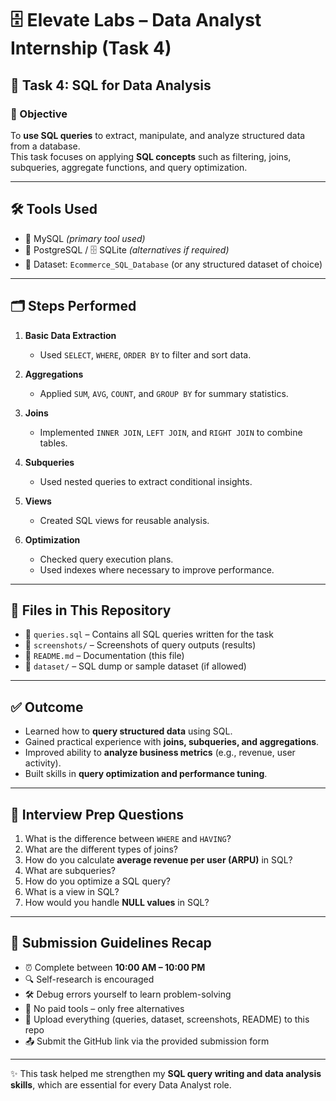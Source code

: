 # 🗄️ Elevate Labs – Data Analyst Internship (Task 4)

## 📌 Task 4: SQL for Data Analysis

### 🎯 Objective
To **use SQL queries** to extract, manipulate, and analyze structured data from a database.  
This task focuses on applying **SQL concepts** such as filtering, joins, subqueries, aggregate functions, and query optimization.

---

## 🛠 Tools Used
- 🐬 MySQL *(primary tool used)*  
- 🐘 PostgreSQL / 🗄️ SQLite *(alternatives if required)*  
- 📂 Dataset: `Ecommerce_SQL_Database` (or any structured dataset of choice)  

---

## 🗂 Steps Performed
1. **Basic Data Extraction**  
   - Used `SELECT`, `WHERE`, `ORDER BY` to filter and sort data.  

2. **Aggregations**  
   - Applied `SUM`, `AVG`, `COUNT`, and `GROUP BY` for summary statistics.  

3. **Joins**  
   - Implemented `INNER JOIN`, `LEFT JOIN`, and `RIGHT JOIN` to combine tables.  

4. **Subqueries**  
   - Used nested queries to extract conditional insights.  

5. **Views**  
   - Created SQL views for reusable analysis.  

6. **Optimization**  
   - Checked query execution plans.  
   - Used indexes where necessary to improve performance.  

---

## 📂 Files in This Repository
- 📄 `queries.sql` – Contains all SQL queries written for the task  
- 📸 `screenshots/` – Screenshots of query outputs (results)  
- 📝 `README.md` – Documentation (this file)  
- 📂 `dataset/` – SQL dump or sample dataset (if allowed)  

---

## ✅ Outcome
- Learned how to **query structured data** using SQL.  
- Gained practical experience with **joins, subqueries, and aggregations**.  
- Improved ability to **analyze business metrics** (e.g., revenue, user activity).  
- Built skills in **query optimization and performance tuning**.  

---

## 🎤 Interview Prep Questions
1. What is the difference between `WHERE` and `HAVING`?  
2. What are the different types of joins?  
3. How do you calculate **average revenue per user (ARPU)** in SQL?  
4. What are subqueries?  
5. How do you optimize a SQL query?  
6. What is a view in SQL?  
7. How would you handle **NULL values** in SQL?  

---

## 📌 Submission Guidelines Recap
- ⏰ Complete between **10:00 AM – 10:00 PM**  
- 🔍 Self-research is encouraged  
- 🛠 Debug errors yourself to learn problem-solving  
- 💸 No paid tools – only free alternatives  
- 📂 Upload everything (queries, dataset, screenshots, README) to this repo  
- 📤 Submit the GitHub link via the provided submission form  

---

✨ This task helped me strengthen my **SQL query writing and data analysis skills**, which are essential for every Data Analyst role.  
